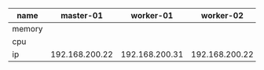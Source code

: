 

| name | master-01 | worker-01 | worker-02 | worker-03 |
| ---- | --------- | --------- | --------- | --------- |
| memory
| cpu
| ip   | 192.168.200.22 | 192.168.200.31 | 192.168.200.22 | 192.168.200.22 |